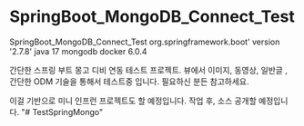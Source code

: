 # SpringBoot_MongoDB_Connect_Test
SpringBoot_MongoDB_Connect_Test
org.springframework.boot' version '2.7.8'
java 17
mongodb docker 6.0.4

간단한 스프링 부트 몽고 디비 연동 테스트 프로젝트.
뷰에서 이미지, 동영상, 일반글 , 간단한 ODM 기술을 통해서 테스트중 입니다.
필요하신 분든 참고하세요. 

이걸 기반으로 미니 인프런 프로젝트도 할 예정입니다.
작업 후, 소스 공개할 예정입니다. 
"# TestSpringMongo" 
